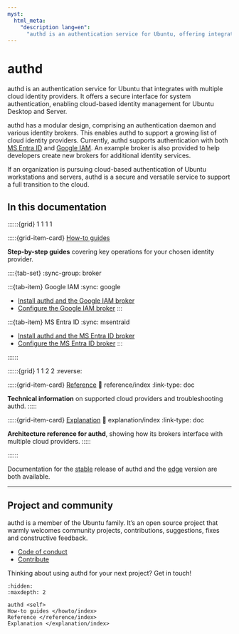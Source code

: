 ```yaml
---
myst:
  html_meta:
    "description lang=en":
      "authd is an authentication service for Ubuntu, offering integration with multiple cloud identity providers, including Google IAM and Microsoft Entra ID."
---
```


# authd

authd is an authentication service for Ubuntu that integrates with multiple
cloud identity providers. It offers a secure interface for system
authentication, enabling cloud-based identity management for Ubuntu Desktop and
Server.

authd has a modular design, comprising an authentication daemon and various
identity brokers. This enables authd to support a growing list of cloud
identity providers. Currently, authd supports authentication with both [MS
Entra ID](https://learn.microsoft.com/en-us/entra/fundamentals/whatis) and
[Google IAM](https://cloud.google.com/iam/docs/overview). An example broker is
also provided to help developers create new brokers for additional identity
services.

If an organization is pursuing cloud-based authentication of Ubuntu
workstations and servers, authd is a secure and versatile service to support a
full transition to the cloud.

## In this documentation

<!-- NOTE: changed grid layout as there is only three cards -->
::::::{grid} 1 1 1 1

:::::{grid-item-card} [How-to guides](howto/index)

**Step-by-step guides** covering key operations for your chosen identity provider.

::::{tab-set}
:sync-group: broker

:::{tab-item} Google IAM
:sync: google

* <a href="howto/install-authd/?broker=google">Install authd and the Google IAM broker</a>
* <a href="howto/configure-authd/?broker=google">Configure the Google IAM broker</a>
:::

:::{tab-item} MS Entra ID
:sync: msentraid

* <a href="howto/install-authd/?broker=msentraid">Install authd and the MS Entra ID broker</a>
* <a href="howto/configure-authd/?broker=msentraid">Configure the MS Entra ID broker</a>
:::

::::::

::::::{grid} 1 1 2 2
:reverse:

:::::{grid-item-card} [Reference](reference/index)
:link: reference/index
:link-type: doc

**Technical information** on supported cloud providers and troubleshooting authd.
:::::

:::::{grid-item-card} [Explanation](explanation/index)
:link: explanation/index
:link-type: doc

**Architecture reference for authd**, showing how its brokers interface with multiple cloud
providers.
:::::

::::::

Documentation for the [stable](https://documentation.ubuntu.com/authd/stable/) release of authd and the [edge](https://documentation.ubuntu.com/authd/edge/) version are
both available.

---------

## Project and community

authd is a member of the Ubuntu family. It’s an open source project that warmly welcomes community projects, contributions, suggestions, fixes and constructive feedback.

* [Code of conduct](https://ubuntu.com/community/ethos/code-of-conduct)
* [Contribute](/howto/contributing)

Thinking about using authd for your next project? Get in touch!

```{toctree}
:hidden:
:maxdepth: 2

authd <self>
How-to guides </howto/index>
Reference </reference/index>
Explanation </explanation/index>
```
